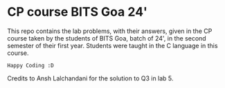 # CP course BITS Goa 24'
This repo contains the lab problems, with their answers, given in the CP course taken by the students of BITS Goa, batch of 24', in the second semester of their first year. Students were taught in the C language in this course.

``` Happy Coding :D ```


Credits to Ansh Lalchandani for the solution to Q3 in lab 5. 
